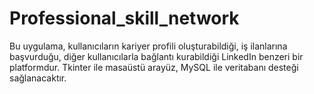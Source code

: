 # Professional_skill_network
Bu uygulama, kullanıcıların kariyer profili oluşturabildiği, iş ilanlarına başvurduğu, diğer kullanıcılarla bağlantı kurabildiği LinkedIn benzeri bir platformdur. Tkinter ile masaüstü arayüz, MySQL ile veritabanı desteği sağlanacaktır.
